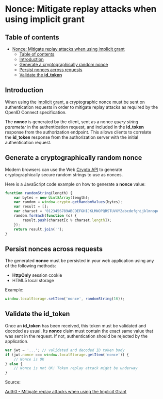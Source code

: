 # Nonce: Mitigate replay attacks when using implicit grant

## Table of contents

- [Nonce: Mitigate replay attacks when using implicit grant](#nonce-mitigate-replay-attacks-when-using-implicit-grant)
  - [Table of contents](#table-of-contents)
  - [Introduction](#introduction)
  - [Generate a cryptographically random nonce](#generate-a-cryptographically-random-nonce)
  - [Persist nonces across requests](#persist-nonces-across-requests)
  - [Validate the **id\_token**](#validate-the-id_token)

## Introduction

When using the [implicit grant](./e4-OAuth-Implicit-grant.md), a cryptographic nonce must be sent on authentication requests in order to mitigate replay attacks as required by the OpenID Connect specification.

The **nonce** is generated by the client, sent as a nonce *query string parameter* in the authentication request, and included in the **id_token** response from the authorization endpoint.
This allows clients to correlate the **id_token** response from the authorization server with the initial authentication request.

## Generate a cryptographically random nonce

Modern browsers can use the Web [Crypto API](https://www.w3.org/TR/WebCryptoAPI/) to generate cryptographically secure random strings to use as nonces.

Here is a JavaScript code example on how to generate a  **nonce** value:

```JavaScript
function randomString(length) {
    var bytes = new Uint8Array(length);
    var random = window.crypto.getRandomValues(bytes);
    var result = [];
    var charset = '0123456789ABCDEFGHIJKLMNOPQRSTUVXYZabcdefghijklmnopqrstuvwxyz-._~'
    random.forEach(function (c) {
        result.push(charset[c % charset.length]);
    });
    return result.join('');
}
```

## Persist nonces across requests

The generated **nonce** must be persisted in your web application using any of the following methods:

- **HttpOnly** session cookie
- HTML5 local storage

Example:

```JavaScript
window.localStorage.setItem('nonce', randomString(16));
```

## Validate the **id_token**

Once an **id_token** has been received, this token must be validated and decoded as usual. Its **nonce** claim must contain the exact same value that was sent in the request. If not, authentication should be rejected by the application.

```JavaScript
var jwt = '...'; // validated and decoded ID token body
if (jwt.nonce === window.localStorage.getItem('nonce')) {
    // Nonce is OK
} else {
    // Nonce is not OK! Token replay attack might be underway
}
```

Source:

[Auth0 - Mitigate replay attacks when using the Implicit Grant](https://auth0.com/docs/get-started/authentication-and-authorization-flow/mitigate-replay-attacks-when-using-the-implicit-flow)
